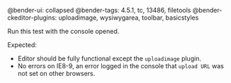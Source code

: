 @bender-ui: collapsed
@bender-tags: 4.5.1, tc, 13486, filetools
@bender-ckeditor-plugins: uploadimage, wysiwygarea, toolbar, basicstyles

Run this test with the console opened.

Expected:

* Editor should be fully functional except the `uploadimage` plugin.
* No errors on IE8-9, an error logged in the console that `upload URL` was not set on other browsers.